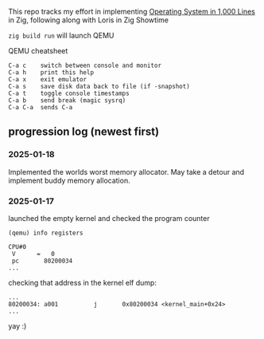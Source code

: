 This repo tracks my effort in implementing [Operating System in 1,000
Lines](https://operating-system-in-1000-lines.vercel.app/en/) in Zig, following along with Loris in Zig Showtime


`zig build run` will launch QEMU


QEMU cheatsheet
```
C-a c    switch between console and monitor
C-a h    print this help
C-a x    exit emulator
C-a s    save disk data back to file (if -snapshot)
C-a t    toggle console timestamps
C-a b    send break (magic sysrq)
C-a C-a  sends C-a
```


## progression log (newest first)

### 2025-01-18

Implemented the worlds worst memory allocator. May take a detour and implement buddy memory allocation.

### 2025-01-17

launched the empty kernel and checked the program counter
```
(qemu) info registers

CPU#0
 V      =   0
 pc       80200034
...
```
checking that address in the kernel elf dump:

```objdump
...
80200034: a001          j       0x80200034 <kernel_main+0x24>
...
```

yay :)
